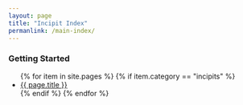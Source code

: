 ```yaml
---
layout: page
title: "Incipit Index"
permanlink: /main-index/
---
```


<div class="toc">

<h3>Getting Started</h3>
<ul>
    {% for item in site.pages %}
      {% if item.category == "incipits" %}
        <li><a href="{{ page.url }}">{{ page.title }}</a></li>
      {% endif %}
    {% endfor %}
</ul>
</div>
